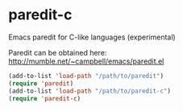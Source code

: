 paredit-c
=========

Emacs paredit for C-like languages (experimental)

Paredit can be obtained here: http://mumble.net/~campbell/emacs/paredit.el

```lisp
(add-to-list 'load-path "/path/to/paredit")
(require 'paredit)
(add-to-list 'load-path "/path/to/paredit-c")
(require 'paredit-c)
```
